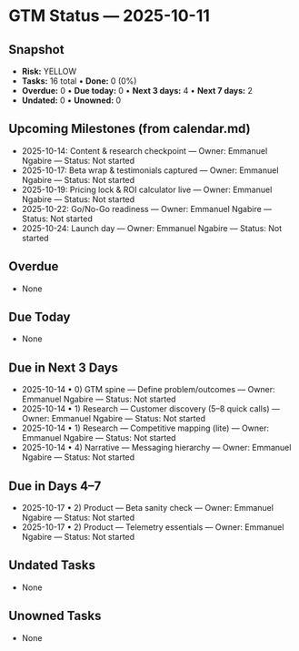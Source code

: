 # GTM Status — 2025-10-11

## Snapshot
- **Risk:** YELLOW
- **Tasks:** 16 total • **Done:** 0 (0%)
- **Overdue:** 0 • **Due today:** 0 • **Next 3 days:** 4 • **Next 7 days:** 2
- **Undated:** 0 • **Unowned:** 0

## Upcoming Milestones (from calendar.md)
- 2025-10-14: Content & research checkpoint — Owner: Emmanuel Ngabire — Status: Not started
- 2025-10-17: Beta wrap & testimonials captured — Owner: Emmanuel Ngabire — Status: Not started
- 2025-10-19: Pricing lock & ROI calculator live — Owner: Emmanuel Ngabire — Status: Not started
- 2025-10-22: Go/No-Go readiness — Owner: Emmanuel Ngabire — Status: Not started
- 2025-10-24: Launch day — Owner: Emmanuel Ngabire — Status: Not started

## Overdue
- None

## Due Today
- None

## Due in Next 3 Days
- 2025-10-14 • 0) GTM spine — Define problem/outcomes — Owner: Emmanuel Ngabire — Status: Not started
- 2025-10-14 • 1) Research — Customer discovery (5–8 quick calls) — Owner: Emmanuel Ngabire — Status: Not started
- 2025-10-14 • 1) Research — Competitive mapping (lite) — Owner: Emmanuel Ngabire — Status: Not started
- 2025-10-14 • 4) Narrative — Messaging hierarchy — Owner: Emmanuel Ngabire — Status: Not started

## Due in Days 4–7
- 2025-10-17 • 2) Product — Beta sanity check — Owner: Emmanuel Ngabire — Status: Not started
- 2025-10-17 • 2) Product — Telemetry essentials — Owner: Emmanuel Ngabire — Status: Not started

## Undated Tasks
- None

## Unowned Tasks
- None
